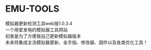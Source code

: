 # EMU-TOOLS
模拟器更新检测工具web版1.0.3.4<br>
一个用爱发电的模拟器工具网站<br>
初衷是为了方便我自己更新模拟器版本<br>
未来将集成主流模拟器更新、金手指、修改器、固件以及各类优化工具！

